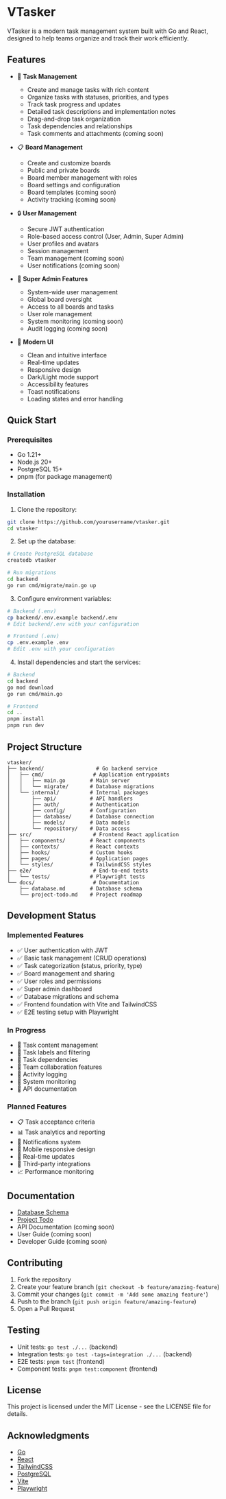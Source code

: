 # VTasker

VTasker is a modern task management system built with Go and React, designed to help teams organize and track their work efficiently.

## Features

- 🎯 **Task Management**
  - Create and manage tasks with rich content
  - Organize tasks with statuses, priorities, and types
  - Track task progress and updates
  - Detailed task descriptions and implementation notes
  - Drag-and-drop task organization
  - Task dependencies and relationships
  - Task comments and attachments (coming soon)

- 📋 **Board Management**
  - Create and customize boards
  - Public and private boards
  - Board member management with roles
  - Board settings and configuration
  - Board templates (coming soon)
  - Activity tracking (coming soon)

- 🔒 **User Management**
  - Secure JWT authentication
  - Role-based access control (User, Admin, Super Admin)
  - User profiles and avatars
  - Session management
  - Team management (coming soon)
  - User notifications (coming soon)

- 👑 **Super Admin Features**
  - System-wide user management
  - Global board oversight
  - Access to all boards and tasks
  - User role management
  - System monitoring (coming soon)
  - Audit logging (coming soon)

- 🎨 **Modern UI**
  - Clean and intuitive interface
  - Real-time updates
  - Responsive design
  - Dark/Light mode support
  - Accessibility features
  - Toast notifications
  - Loading states and error handling

## Quick Start

### Prerequisites

- Go 1.21+
- Node.js 20+
- PostgreSQL 15+
- pnpm (for package management)

### Installation

1. Clone the repository:
```bash
git clone https://github.com/yourusername/vtasker.git
cd vtasker
```

2. Set up the database:
```bash
# Create PostgreSQL database
createdb vtasker

# Run migrations
cd backend
go run cmd/migrate/main.go up
```

3. Configure environment variables:
```bash
# Backend (.env)
cp backend/.env.example backend/.env
# Edit backend/.env with your configuration

# Frontend (.env)
cp .env.example .env
# Edit .env with your configuration
```

4. Install dependencies and start the services:
```bash
# Backend
cd backend
go mod download
go run cmd/main.go

# Frontend
cd ..
pnpm install
pnpm run dev
```

## Project Structure

```
vtasker/
├── backend/                 # Go backend service
│   ├── cmd/                # Application entrypoints
│   │   ├── main.go        # Main server
│   │   └── migrate/       # Database migrations
│   └── internal/          # Internal packages
│       ├── api/           # API handlers
│       ├── auth/          # Authentication
│       ├── config/        # Configuration
│       ├── database/      # Database connection
│       ├── models/        # Data models
│       └── repository/    # Data access
├── src/                    # Frontend React application
│   ├── components/        # React components
│   ├── contexts/          # React contexts
│   ├── hooks/             # Custom hooks
│   ├── pages/             # Application pages
│   └── styles/            # TailwindCSS styles
├── e2e/                    # End-to-end tests
│   └── tests/             # Playwright tests
└── docs/                   # Documentation
    ├── database.md        # Database schema
    └── project-todo.md    # Project roadmap
```

## Development Status

### Implemented Features
- ✅ User authentication with JWT
- ✅ Basic task management (CRUD operations)
- ✅ Task categorization (status, priority, type)
- ✅ Board management and sharing
- ✅ User roles and permissions
- ✅ Super admin dashboard
- ✅ Database migrations and schema
- ✅ Frontend foundation with Vite and TailwindCSS
- ✅ E2E testing setup with Playwright

### In Progress
- 🔄 Task content management
- 🔄 Task labels and filtering
- 🔄 Task dependencies
- 🔄 Team collaboration features
- 🔄 Activity logging
- 🔄 System monitoring
- 🔄 API documentation

### Planned Features
- 📋 Task acceptance criteria
- 📊 Task analytics and reporting
- 🔔 Notifications system
- 📱 Mobile responsive design
- 🔄 Real-time updates
- 🔗 Third-party integrations
- 📈 Performance monitoring

## Documentation

- [Database Schema](docs/database.md)
- [Project Todo](docs/project-todo.md)
- API Documentation (coming soon)
- User Guide (coming soon)
- Developer Guide (coming soon)

## Contributing

1. Fork the repository
2. Create your feature branch (`git checkout -b feature/amazing-feature`)
3. Commit your changes (`git commit -m 'Add some amazing feature'`)
4. Push to the branch (`git push origin feature/amazing-feature`)
5. Open a Pull Request

## Testing

- Unit tests: `go test ./...` (backend)
- Integration tests: `go test -tags=integration ./...` (backend)
- E2E tests: `pnpm test` (frontend)
- Component tests: `pnpm test:component` (frontend)

## License

This project is licensed under the MIT License - see the LICENSE file for details.

## Acknowledgments

- [Go](https://golang.org/)
- [React](https://reactjs.org/)
- [TailwindCSS](https://tailwindcss.com/)
- [PostgreSQL](https://www.postgresql.org/)
- [Vite](https://vitejs.dev/)
- [Playwright](https://playwright.dev/)